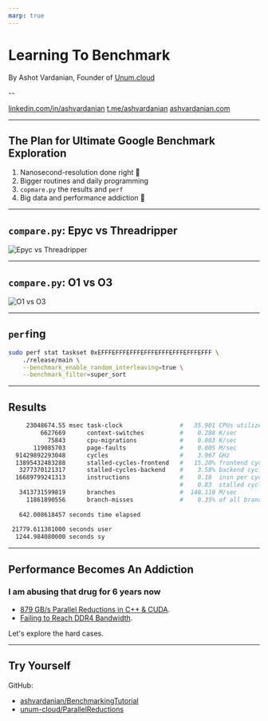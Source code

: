 ```yaml
---
marp: true
---
```


# Learning To Benchmark

By Ashot Vardanian,
Founder of [Unum.cloud](https://unum.cloud)

--

[linkedin.com/in/ashvardanian](linkedin.com/in/ashvardanian)
[t.me/ashvardanian](t.me/ashvardanian)
[ashvardanian.com](ashvardanian.com/about)

---

## The Plan for Ultimate Google Benchmark Exploration

1. Nanosecond-resolution done right 🔬
2. Bigger routines and daily programming
3. `copmare.py` the results and `perf`
4. Big data and performance addiction 💉

---

## `compare.py`: Epyc vs Threadripper

![Epyc vs Threadripper](epyc_vs_pro.png)

---

## `compare.py`: O1 vs O3

![O1 vs O3](o1_vs_o3.png)

---

## `perf`ing

```sh
sudo perf stat taskset 0xEFFFEFFFEFFFEFFFEFFFEFFFEFFFEFFF \
    ./release/main \
    --benchmark_enable_random_interleaving=true \
    --benchmark_filter=super_sort
```

---

## Results

```sh
     23048674.55 msec task-clock                #   35.901 CPUs utilized          
         6627669      context-switches          #    0.288 K/sec                  
           75843      cpu-migrations            #    0.003 K/sec                  
       119085703      page-faults               #    0.005 M/sec                  
  91429892293048      cycles                    #    3.967 GHz                      (83.33%)
  13895432483288      stalled-cycles-frontend   #   15.20% frontend cycles idle     (83.33%)
   3277370121317      stalled-cycles-backend    #    3.58% backend cycles idle      (83.33%)
  16689799241313      instructions              #    0.18  insn per cycle         
                                                #    0.83  stalled cycles per insn  (83.33%)
   3413731599819      branches                  #  148.110 M/sec                    (83.33%)
     11861890556      branch-misses             #    0.35% of all branches          (83.34%)
    
   642.008618457 seconds time elapsed
   
 21779.611381000 seconds user
  1244.984080000 seconds sy

```

---

## Performance Becomes An Addiction

### I am abusing that drug for 6 years now

* [879 GB/s Parallel Reductions in C++ & CUDA](https://unum.cloud/post/2022-01-28-reduce/).
* [Failing to Reach DDR4 Bandwidth](https://unum.cloud/post/2022-01-29-ddr4/).

Let's explore the hard cases.

---

## Try Yourself

GitHub:

* [ashvardanian/BenchmarkingTutorial](github.com/ashvardanian/BenchmarkingTutorial)
* [unum-cloud/ParallelReductions](github.com/unum-cloud/ParallelReductions)

